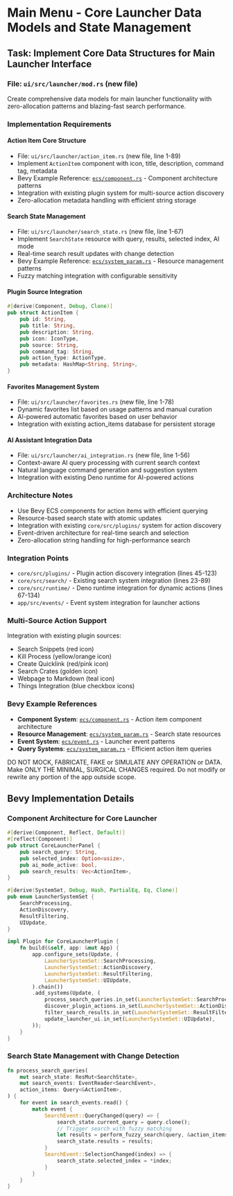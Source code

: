 # Main Menu - Core Launcher Data Models and State Management

## Task: Implement Core Data Structures for Main Launcher Interface

### File: `ui/src/launcher/mod.rs` (new file)

Create comprehensive data models for main launcher functionality with zero-allocation patterns and blazing-fast search performance.

### Implementation Requirements

#### Action Item Core Structure
- File: `ui/src/launcher/action_item.rs` (new file, line 1-89)
- Implement `ActionItem` component with icon, title, description, command tag, metadata
- Bevy Example Reference: [`ecs/component.rs`](../../../docs/bevy/examples/ecs/component.rs) - Component architecture patterns
- Integration with existing plugin system for multi-source action discovery
- Zero-allocation metadata handling with efficient string storage

#### Search State Management
- File: `ui/src/launcher/search_state.rs` (new file, line 1-67)
- Implement `SearchState` resource with query, results, selected index, AI mode
- Real-time search result updates with change detection
- Bevy Example Reference: [`ecs/system_param.rs`](../../../docs/bevy/examples/ecs/system_param.rs) - Resource management patterns
- Fuzzy matching integration with configurable sensitivity

#### Plugin Source Integration  
```rust
#[derive(Component, Debug, Clone)]
pub struct ActionItem {
    pub id: String,
    pub title: String,
    pub description: String,
    pub icon: IconType,
    pub source: String,
    pub command_tag: String,
    pub action_type: ActionType,
    pub metadata: HashMap<String, String>,
}
```

#### Favorites Management System
- File: `ui/src/launcher/favorites.rs` (new file, line 1-78)
- Dynamic favorites list based on usage patterns and manual curation
- AI-powered automatic favorites based on user behavior
- Integration with existing action_items database for persistent storage

#### AI Assistant Integration Data
- File: `ui/src/launcher/ai_integration.rs` (new file, line 1-56)
- Context-aware AI query processing with current search context
- Natural language command generation and suggestion system
- Integration with existing Deno runtime for AI-powered actions

### Architecture Notes
- Use Bevy ECS components for action items with efficient querying
- Resource-based search state with atomic updates
- Integration with existing `core/src/plugins/` system for action discovery
- Event-driven architecture for real-time search and selection
- Zero-allocation string handling for high-performance search

### Integration Points
- `core/src/plugins/` - Plugin action discovery integration (lines 45-123)
- `core/src/search/` - Existing search system integration (lines 23-89) 
- `core/src/runtime/` - Deno runtime integration for dynamic actions (lines 67-134)
- `app/src/events/` - Event system integration for launcher actions

### Multi-Source Action Support
Integration with existing plugin sources:
- Search Snippets (red icon)
- Kill Process (yellow/orange icon) 
- Create Quicklink (red/pink icon)
- Search Crates (golden icon)
- Webpage to Markdown (teal icon)
- Things Integration (blue checkbox icons)

### Bevy Example References
- **Component System**: [`ecs/component.rs`](../../../docs/bevy/examples/ecs/component.rs) - Action item component architecture
- **Resource Management**: [`ecs/system_param.rs`](../../../docs/bevy/examples/ecs/system_param.rs) - Search state resources
- **Event System**: [`ecs/event.rs`](../../../docs/bevy/examples/ecs/event.rs) - Launcher event patterns
- **Query Systems**: [`ecs/system_param.rs`](../../../docs/bevy/examples/ecs/system_param.rs) - Efficient action item queries

DO NOT MOCK, FABRICATE, FAKE or SIMULATE ANY OPERATION or DATA. Make ONLY THE MINIMAL, SURGICAL CHANGES required. Do not modify or rewrite any portion of the app outside scope.

## Bevy Implementation Details

### Component Architecture for Core Launcher
```rust
#[derive(Component, Reflect, Default)]
#[reflect(Component)]
pub struct CoreLauncherPanel {
    pub search_query: String,
    pub selected_index: Option<usize>,
    pub ai_mode_active: bool,
    pub search_results: Vec<ActionItem>,
}

#[derive(SystemSet, Debug, Hash, PartialEq, Eq, Clone)]
pub enum LauncherSystemSet {
    SearchProcessing,
    ActionDiscovery,
    ResultFiltering,
    UIUpdate,
}

impl Plugin for CoreLauncherPlugin {
    fn build(&self, app: &mut App) {
        app.configure_sets(Update, (
            LauncherSystemSet::SearchProcessing,
            LauncherSystemSet::ActionDiscovery,
            LauncherSystemSet::ResultFiltering,
            LauncherSystemSet::UIUpdate,
        ).chain())
        .add_systems(Update, (
            process_search_queries.in_set(LauncherSystemSet::SearchProcessing),
            discover_plugin_actions.in_set(LauncherSystemSet::ActionDiscovery),
            filter_search_results.in_set(LauncherSystemSet::ResultFiltering),
            update_launcher_ui.in_set(LauncherSystemSet::UIUpdate),
        ));
    }
}
```

### Search State Management with Change Detection
```rust
fn process_search_queries(
    mut search_state: ResMut<SearchState>,
    mut search_events: EventReader<SearchEvent>,
    action_items: Query<&ActionItem>,
) {
    for event in search_events.read() {
        match event {
            SearchEvent::QueryChanged(query) => {
                search_state.current_query = query.clone();
                // Trigger search with fuzzy matching
                let results = perform_fuzzy_search(query, &action_items);
                search_state.results = results;
            }
            SearchEvent::SelectionChanged(index) => {
                search_state.selected_index = *index;
            }
        }
    }
}
```